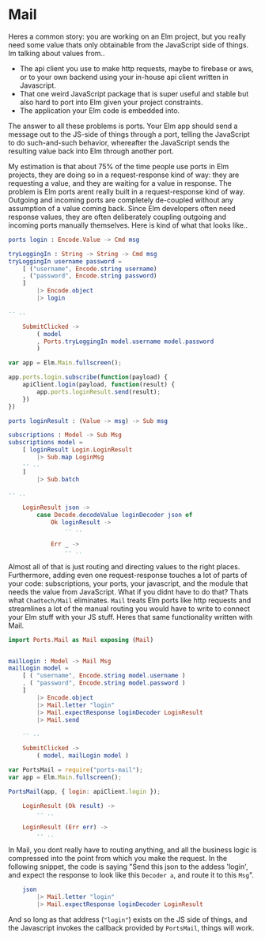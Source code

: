 # Mail

Heres a common story: you are working on an Elm project, but you really need some value thats only obtainable from the JavaScript side of things. Im talking about values from..
- The api client you use to make http requests, maybe to firebase or aws, or to your own backend using your in-house api client written in Javascript.
- That one weird JavaScript package that is super useful and stable but also hard to port into Elm given your project constraints.
- The application your Elm code is embedded into.

The answer to all these problems is ports. Your Elm app should send a message out to the JS-side of things through a port, telling the JavaScript to do such-and-such behavior, 
whereafter the JavaScript sends the resulting value back into Elm through another port.

My estimation is that about 75% of the time people use ports in Elm projects, they are doing so in a request-response kind of way: they are requesting a value, and they are waiting for a value in response. The problem is Elm ports arent really built in a request-response kind of way. Outgoing and incoming ports are completely de-coupled without any assumption of a value coming back. Since Elm developers often need response values, they are often deliberately coupling outgoing and incoming ports manually themselves. Here is kind of what that looks like..


```elm
ports login : Encode.Value -> Cmd msg

tryLoggingIn : String -> String -> Cmd msg
tryLoggingIn username password =
    [ ("username", Encode.string username)
    , ("password", Encode.string password)
    ]
        |> Encode.object
        |> login

-- ..

    SubmitClicked ->
        ( model
        , Ports.tryLoggingIn model.username model.password
        )
```
```js
var app = Elm.Main.fullscreen();

app.ports.login.subscribe(function(payload) {
    apiClient.login(payload, function(result) {
        app.ports.loginResult.send(result);
    })
})
```
```elm
ports loginResult : (Value -> msg) -> Sub msg

subscriptions : Model -> Sub Msg
subscriptions model =
    [ loginResult Login.LoginResult
        |> Sub.map LoginMsg
    -- ..
    ]
        |> Sub.batch

-- ..

    LoginResult json ->
        case Decode.decodeValue loginDecoder json of
            Ok loginResult ->
                -- ..

            Err _ ->
                -- ..
```

Almost all of that is just routing and directing values to the right places. Furthermore, adding even one request-response touches a lot of parts of your code: subscriptions, your ports, your javascript, and the module that needs the value from JavaScript. What if you didnt have to do that? Thats what `Chadtech/Mail` eliminates. `Mail` treats Elm ports like http requests and streamlines a lot of the manual routing you would have to write to connect your Elm stuff with your JS stuff. Heres that same functionality written with Mail.

```elm
import Ports.Mail as Mail exposing (Mail)


mailLogin : Model -> Mail Msg
mailLogin model =
    [ ( "username", Encode.string model.username )
    , ( "password", Encode.string model.password )
    ]
        |> Encode.object
        |> Mail.letter "login"
        |> Mail.expectResponse loginDecoder LoginResult
        |> Mail.send

    -- ..

    SubmitClicked ->
        ( model, mailLogin model )
```
```js
var PortsMail = require("ports-mail");
var app = Elm.Main.fullscreen();

PortsMail(app, { login: apiClient.login });
```
```elm
    LoginResult (Ok result) ->
        -- ..

    LoginResult (Err err) ->
        -- ..
```

In Mail, you dont really have to routing anything, and all the business logic is compressed into the point from which you make the request. In the following snippet, the code is saying "Send this json to the addess 'login', and expect the response to look like this `Decoder a`, and route it to this `Msg`".
```elm
    json
        |> Mail.letter "login"
        |> Mail.expectResponse loginDecoder LoginResult
```
And so long as that address (`"login"`) exists on the JS side of things, and the Javascript invokes the callback provided by `PortsMail`, things will work.
